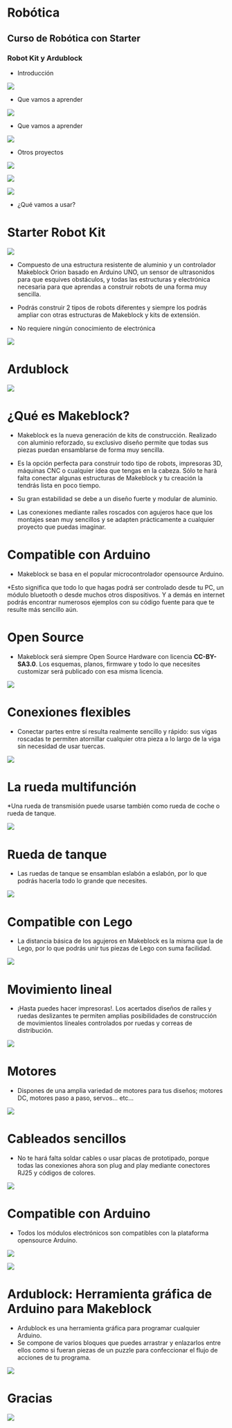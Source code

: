 # Robótica

## Curso de Robótica con Starter

### Robot Kit y Ardublock

* Introducción

![](/img/img1.jpg)

* Que vamos a aprender

![](/img/img2.jpg)

* Que vamos a aprender

![](img/img3.jpg)

* Otros proyectos

![](/img/img4.jpg)

![](/img/img5.jpg)

![](/img/img6.jpg)

* ¿Qué vamos a usar?


# Starter Robot Kit

![](/img/img7.jpg)

* Compuesto de una estructura resistente de aluminio y un controlador Makeblock Orion basado
en Arduino UNO, un sensor de ultrasonidos para que esquives obstáculos, y todas las 
estructuras y electrónica necesaria para que aprendas a construir robots de una forma muy sencilla.

* Podrás construir 2 tipos de robots diferentes y siempre los podrás ampliar con otras estructuras
de Makeblock y kits de extensión.

* No requiere ningún conocimiento de electrónica

![](/img/img8.jpg)


# Ardublock

![](/img/img9.jpg)


# ¿Qué es Makeblock?

* Makeblock es la nueva generación de kits de construcción.
Realizado con aluminio reforzado, su exclusivo diseño permite que
todas sus piezas puedan ensamblarse de forma muy sencilla.

* Es la opción perfecta para construir todo tipo de robots, impresoras 3D, máquinas 
CNC o cualquier idea que tengas en la cabeza. Sólo te hará falta conectar algunas 
estructuras de Makeblock y tu creación la tendrás lista en poco tiempo.

* Su gran estabilidad se debe a un diseño fuerte y modular de aluminio.

* Las conexiones mediante raíles roscados con agujeros hace que los montajes 
sean muy sencillos y se adapten prácticamente a cualquier proyecto que puedas imaginar.


# Compatible con Arduino

* Makeblock se basa en el popular microcontrolador opensource Arduino.

*Esto significa que todo lo que hagas podrá ser controlado desde tu PC, un 
módulo bluetooth o desde muchos otros dispositivos. Y a demás en internet podrás encontrar
numerosos ejemplos con su código fuente para que te resulte más sencillo aún.


# Open Source

* Makeblock será siempre Open Source Hardware con licencia **CC-BY-SA3.0**. Los
esquemas, planos, firmware y todo lo que necesites customizar será publicado con 
esa misma licencia.

![](/img/img10.jpg)


# Conexiones flexibles

* Conectar partes entre sí resulta realmente sencillo y rápido: sus vigas roscadas te
permiten atornillar cualquier otra pieza a lo largo de la viga sin necesidad de usar tuercas.

![](/img/img11.jpg)


# La rueda multifunción

*Una rueda de transmisión puede usarse también como rueda de coche o rueda de
tanque.

![](/img/img12.jpg)


# Rueda de tanque

* Las ruedas de tanque se ensamblan eslabón a eslabón, por lo que podrás hacerla 
todo lo grande que necesites.

![](/img/img13.jpg)


# Compatible con Lego

* La distancia básica de los agujeros en Makeblock es la misma que la de Lego, por lo
que podrás unir tus piezas de Lego con suma facilidad.

![](/img/img14.jpg)

# Movimiento lineal

* ¡Hasta puedes hacer impresoras!. Los acertados diseños de raíles y ruedas
deslizantes te permiten amplias posibilidades de construcción de movimientos líneales
controlados por ruedas y correas de distribución.

![](/img/img15.jpg)


# Motores

* Dispones de una amplia variedad de
motores para tus diseños; motores DC,
motores paso a paso, servos... etc...

![](img/img16.jpg)


# Cableados sencillos

* No te hará falta soldar cables o usar placas de prototipado, porque todas las
conexiones ahora son plug and play mediante conectores RJ25 y códigos de colores.

![](/img/img17.jpg)


# Compatible con Arduino

* Todos los módulos electrónicos son compatibles con la plataforma opensource Arduino.

![](/img/img18.jpg)

![](/img/img19.jpg)


# Ardublock: Herramienta gráfica de Arduino para Makeblock

* Ardublock es una herramienta gráfica para programar cualquier Arduino.
* Se compone de varios bloques que puedes arrastrar y enlazarlos entre 
ellos como si fueran piezas de un puzzle para confeccionar el flujo de 
acciones de tu programa.

![](/img/img20.jpg)

# Gracias  

![](/img/img21.jpg)

